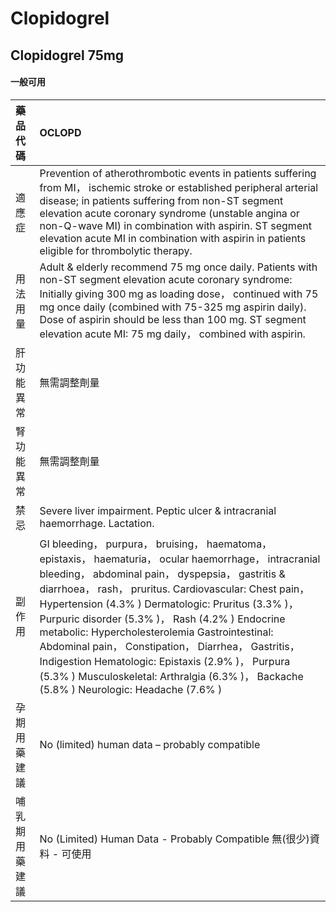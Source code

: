 # Clopidogrel

## Clopidogrel 75mg

#### 一般可用

| 藥品代碼       | OCLOPD                                                                                                                                                                                                                                                                                                                                                                                                                                                                                                                                                                                     |
|:---------------|:-------------------------------------------------------------------------------------------------------------------------------------------------------------------------------------------------------------------------------------------------------------------------------------------------------------------------------------------------------------------------------------------------------------------------------------------------------------------------------------------------------------------------------------------------------------------------------------------|
| 適應症         | Prevention of atherothrombotic events in patients suffering from MI， ischemic stroke or established peripheral arterial disease; in patients suffering from non-ST segment elevation acute coronary syndrome (unstable angina or non-Q-wave MI) in combination with aspirin. ST segment elevation acute MI in combination with aspirin in patients eligible for thrombolytic therapy.                                                                                                                                                                                                     |
| 用法用量       | Adult & elderly recommend 75 mg once daily. Patients with non-ST segment elevation acute coronary syndrome: Initially giving 300 mg as loading dose， continued with 75 mg once daily (combined with 75-325 mg aspirin daily). Dose of aspirin should be less than 100 mg. ST segment elevation acute MI: 75 mg daily， combined with aspirin.                                                                                                                                                                                                                                             |
| 肝功能異常     | 無需調整劑量                                                                                                                                                                                                                                                                                                                                                                                                                                                                                                                                                                               |
| 腎功能異常     | 無需調整劑量                                                                                                                                                                                                                                                                                                                                                                                                                                                                                                                                                                               |
| 禁忌           | Severe liver impairment. Peptic ulcer & intracranial haemorrhage. Lactation.                                                                                                                                                                                                                                                                                                                                                                                                                                                                                                               |
| 副作用         | GI bleeding， purpura， bruising， haematoma， epistaxis， haematuria， ocular haemorrhage， intracranial bleeding， abdominal pain， dyspepsia， gastritis & diarrhoea， rash， pruritus. Cardiovascular: Chest pain， Hypertension (4.3% ) Dermatologic: Pruritus (3.3% )， Purpuric disorder (5.3% )， Rash (4.2% ) Endocrine metabolic: Hypercholesterolemia Gastrointestinal: Abdominal pain， Constipation， Diarrhea， Gastritis， Indigestion Hematologic: Epistaxis (2.9% )， Purpura (5.3% ) Musculoskeletal: Arthralgia (6.3% )， Backache (5.8% ) Neurologic: Headache (7.6% ) |
| 孕期用藥建議   | No (limited) human data – probably compatible                                                                                                                                                                                                                                                                                                                                                                                                                                                                                                                                              |
| 哺乳期用藥建議 | No (Limited) Human Data - Probably Compatible 無(很少)資料 - 可使用                                                                                                                                                                                                                                                                                                                                                                                                                                                                                                                        |

